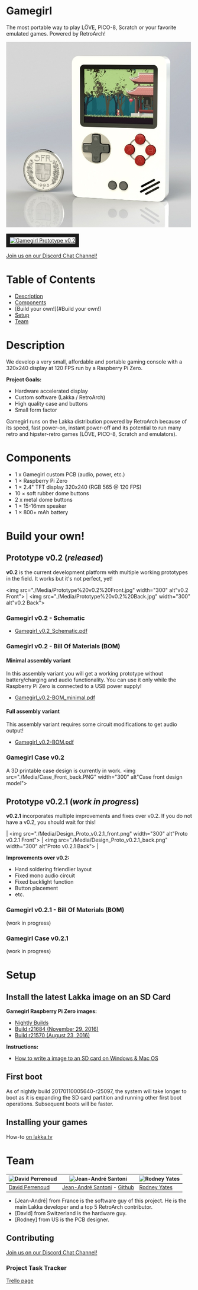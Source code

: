 # Gamegirl

The most portable way to play LÖVE, PICO-8, Scratch or your favorite emulated games. Powered by RetroArch!

<img alt="Gamegirl" src="./Media/Gamegirl%20project%20image.jpg" width="500" style="float: center;">

<a href="http://www.youtube.com/watch?feature=player_embedded&v=z5BJ5ywMKEQ
" target="_blank"><img src="http://img.youtube.com/vi/z5BJ5ywMKEQ/0.jpg" 
alt="Gamegirl Prototype v0.2" width="240" height="180" border="10" /></a>

[Join us on our Discord Chat Channel!](https://discord.gg/TZ7MZEu)

# Table of Contents

* [Description](#Description)
* [Components](#Components)
* [Build your own!](#Build your own!)
* [Setup](#Setup)
* [Team](#Team)

# Description
We develop a very small, affordable and portable gaming console with a 320x240 display at 120 FPS run by a Raspberry Pi Zero.

**Project Goals:**
* Hardware accelerated display
* Custom software (Lakka / RetroArch)
* High quality case and buttons
* Small form factor

Gamegirl runs on the Lakka distribution powered by RetroArch because of its speed, fast power-on, instant power-off and its potential to run many retro and hipster-retro games (LÖVE, PICO-8, Scratch and emulators).

# Components
* 1 x Gamegirl custom PCB (audio, power, etc.)
* 1 × Raspberry Pi Zero
* 1 × 2.4" TFT display 320x240 (RGB 565 @ 120 FPS)
* 10 × soft rubber dome buttons
* 2 x metal dome buttons
* 1 × 15-16mm speaker
* 1 × 800+ mAh battery

# Build your own!

## Prototype v0.2 (_released_)
**v0.2** is the current development platform with multiple working prototypes in the field. It works but it's not perfect, yet!

<img src="./Media/Prototype%20v0.2%20Front.jpg" width="300" alt"v0.2 Front"> | <img src="./Media/Prototype%20v0.2%20Back.jpg" width="300" alt"v0.2 Back">

### Gamegirl v0.2 - Schematic
* [Gamegirl_v0.2_Schematic.pdf](Electronics/Gamegirl_v0.2_Schematic.pdf)

### Gamegirl v0.2 - Bill Of Materials (BOM)

#### Minimal assembly variant
In this assembly variant you will get a working prototype without battery/charging and audio functionality. You can use it only while the Raspberry Pi Zero is connected to a USB power supply!
* [Gamegirl_v0.2-BOM_minimal.pdf](Electronics/Gamegirl_v0.2-BOM_minimal.pdf)

#### Full assembly variant
This assembly variant requires some circuit modifications to get audio output!
* [Gamegirl_v0.2-BOM.pdf](Electronics/Gamegirl_v0.2-BOM.pdf)

### Gamegirl Case v0.2
A 3D printable case design is currently in work.
<img src="./Media/Case_Front_back.PNG" width="300" alt"Case front design model">

## Prototype v0.2.1 (_work in progress_)
**v0.2.1** incorporates multiple improvements and fixes over v0.2. If you do not have a v0.2, you should wait for this!

| <img src="./Media/Design_Proto_v0.2.1_front.png" width="300" alt"Proto v0.2.1 Front"> | <img src="./Media/Design_Proto_v0.2.1_back.png" width="300" alt"Proto v0.2.1 Back"> |

**Improvements over v0.2:**
* Hand soldering friendlier layout
* Fixed mono audio circuit
* Fixed backlight function
* Button placement
* etc.

### Gamegirl v0.2.1 - Bill Of Materials (BOM)
(work in progress)

### Gamegirl Case v0.2.1
(work in progress)

# Setup
## Install the latest Lakka image on an SD Card

**Gamegirl Raspberry Pi Zero images:**
* [Nightly Builds](http://sources.lakka.tv/nightly/Gamegirl.arm-8.0/)
* [Build r21684 (November 29, 2016)](http://static.kivutar.me/Lakka-Gamegirl.arm-devel-20161129161645-r21684-g895e996.img.gz)
* [Build r21570 (August 23, 2016)](http://static.kivutar.me/Lakka-Gamegirl.arm-devel-20160823060147-r21570-g1cacbe2.img.gz)

**Instructions:**
* [How to write a image to an SD card on Windows & Mac OS](http://trendblog.net/install-raspbian-sd-card-os-x-windows/)

## First boot
As of nightly build 20170110005640-r25097, the system will take longer to boot as it is expanding the SD card partition and running other first boot operations. Subsequent boots will be faster.

## Installing your games
How-to [on lakka.tv](http://www.lakka.tv/get/linux/rpi/install/first-boot/games/)

# Team
| <img src="https://github.com/davidperrenoud.png?size=120" alt="David Perrenoud"> | <img src="https://github.com/Kivutar.png?size=120" alt="Jean-André Santoni"> |  <img src="https://github.com/zybeon.png?size=120" alt="Rodney Yates">
| --- | --- | --- |
| [David Perrenoud](https://github.com/davidperrenoud) | [Jean-André Santoni](http://www.kivutar.me/) - [Github](https://github.com/Kivutar) | [Rodney Yates](https://github.com/zybeon)

- [Jean-André] from France is the software guy of this project. He is the main Lakka developer and a top 5 RetroArch contributor.
- [David] from Switzerland is the hardware guy.
- [Rodney] from US is the PCB designer.

## Contributing
[Join us on our Discord Chat Channel!](https://discord.gg/TZ7MZEu)

### Project Task Tracker
[Trello page](https://trello.com/b/wslfYlVv/gamegirl)